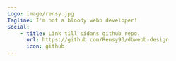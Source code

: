 ```yaml
---
Logo: image/rensy.jpg
Tagline: I'm not a bloody webb developer!
Social:
    - title: Link till sidans github repo.
      url: https://github.com/Rensy93/dbwebb-design
      icon: github
---
```

